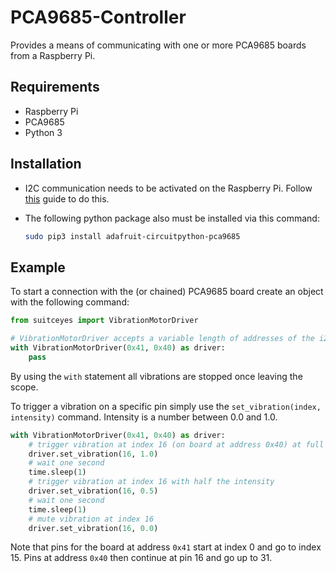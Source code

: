 # PCA9685-Controller
Provides a means of communicating with one or more PCA9685 boards from a Raspberry Pi.

## Requirements
* Raspberry Pi
* PCA9685
* Python 3

## Installation
* I2C communication needs to be activated on the Raspberry Pi. Follow [this](https://www.raspberrypi-spy.co.uk/2014/11/enabling-the-i2c-interface-on-the-raspberry-pi/) guide to do this.

* The following python package also must be installed via this command:
    ``` bash
    sudo pip3 install adafruit-circuitpython-pca9685
    ```

## Example
To start a connection with the (or chained) PCA9685 board create an object with the following command:
``` python
from suitceyes import VibrationMotorDriver

# VibrationMotorDriver accepts a variable length of addresses of the i2c board.
with VibrationMotorDriver(0x41, 0x40) as driver:
    pass 
```
By using the `with` statement all vibrations are stopped once leaving the scope.

To trigger a vibration on a specific pin simply use the `set_vibration(index, intensity)` command. Intensity is a number between 0.0 and 1.0.

``` python
with VibrationMotorDriver(0x41, 0x40) as driver:
    # trigger vibration at index 16 (on board at address 0x40) at full intensity
    driver.set_vibration(16, 1.0)
    # wait one second 
    time.sleep(1)
    # trigger vibration at index 16 with half the intensity
    driver.set_vibration(16, 0.5)
    # wait one second 
    time.sleep(1)
    # mute vibration at index 16
    driver.set_vibration(16, 0.0)
```
Note that pins for the board at address `0x41` start at index 0 and go to index 15. Pins at address `0x40` then continue at pin 16 and go up to 31.